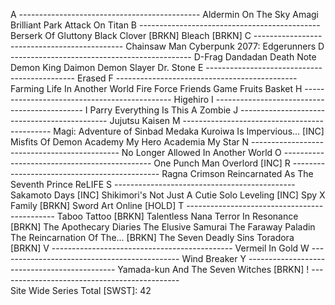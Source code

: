 A ---------------------------------------------
  Aldermin On The Sky
  Amagi Brilliant Park
  Attack On Titan
B ---------------------------------------------
  Berserk Of Gluttony
  Black Clover [BRKN]
  Bleach [BRKN]
C ---------------------------------------------
  Chainsaw Man
  Cyberpunk 2077: Edgerunners
D ---------------------------------------------
  D-Frag
  Dandadan
  Death Note
  Demon King Daimon
  Demon Slayer
  Dr. Stone
E ---------------------------------------------
  Erased
F ---------------------------------------------
  Farming Life In Another World
  Fire Force
  Friends Game
  Fruits Basket
H ---------------------------------------------
  Higehiro
I ---------------------------------------------
  I Parry Everything
  Is This A Zombie
J ---------------------------------------------
  Jujutsu Kaisen
M ---------------------------------------------
  Magi: Adventure of Sinbad
  Medaka Kuroiwa Is Impervious... [INC]
  Misfits Of Demon Academy
  My Hero Academia
  My Star
N ---------------------------------------------
  No Longer Allowed In Another World
O ---------------------------------------------
  One Punch Man
  Overlord [INC]
R ---------------------------------------------
  Ragna Crimson
  Reincarnated As The Seventh Prince
  ReLIFE
S ---------------------------------------------
  Sakamoto Days [INC]
  Shikimori's Not Just A Cutie
  Solo Leveling [INC]
  Spy X Family [BRKN]
  Sword Art Online [HOLD]
T ---------------------------------------------
  Taboo Tattoo [BRKN]
  Talentless Nana
  Terror In Resonance [BRKN]
  The Apothecary Diaries
  The Elusive Samurai
  The Faraway Paladin
  The Reincarnation Of The... [BRKN]
  The Seven Deadly Sins
  Toradora [BRKN]
V ---------------------------------------------
  Vermeil In Gold
W ---------------------------------------------
  Wind Breaker
Y ---------------------------------------------
  Yamada-kun And The Seven Witches [BRKN]
! ---------------------------------------------  
  Site Wide Series Total [SWST]: 42
